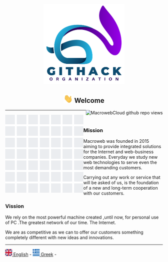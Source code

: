 <p align="center">
<a href="https://www.githack.org">
	<img src="https://raw.githubusercontent.com/githackorg/.github/main/assets/logo.png" class="center" width="51%" height="51%"/>
</a>
</p>

<p align="center">
<h2 align="center">
	<img src="https://raw.githubusercontent.com/MacrowebCloud/.github/main/assets/hello-world.gif" width="29px"> <b> Welcome </b> 
</h2>
	<a href="https://www.githack.org">
		<img align="right" src="https://komarev.com/ghpvc/?username=githackorg&color=brightgreen&style=plastic" alt="MacrowebCloud github repo views"/>
	</a>
</p>


---


<p>
  <img width="250" align='left' src="https://raw.githubusercontent.com/MacrowebCloud/.github/main/assets/contributions.gif">
</p>
<p>
</br>
<h3>
	<b> Mission </b>
</h3>
Macroweb was founded in 2015 aiming to provide integrated solutions for the Internet and web-business companies. Everyday we study new web technologies to serve even the most demanding customers.

Carrying out any work or service that will be asked of us, is the foundation of a new and long-term cooperation with our customers.


<h3>
	<b> Vission </b>
</h3>
We rely on the most powerful machine created ,until now, for personal use of  PC .The greatest network of our time. The Internet.

We are as competitive as we can to offer our customers something completely different  with new ideas and innovations.

</p>


---
<!-- a href = git path with Master branch, change it if you use another Branch-name -->
<a href="https://github.com/githackorg/.github/blob/Master/langs/EN/readme.md"><img src="https://raw.githubusercontent.com/MacrowebCloud/.github/main/assets/icons/lang/en.svg" width="22px" height="22px"> English</a> </img> - 
<a href="https://github.com/githackorg/.github/blob/Master/langs/GR/readme.md"><img src="https://raw.githubusercontent.com/MacrowebCloud/.github/main/assets/icons/lang/gr.svg" width="22px" height="22px"> Greek</a> </img> - 
